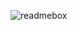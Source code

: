 ![readmebox](https://github.com/Shalsaamelia/Shalsaamelia/assets/110799235/b58ec6ec-07c0-42d1-9c90-cb49a64c487c)
